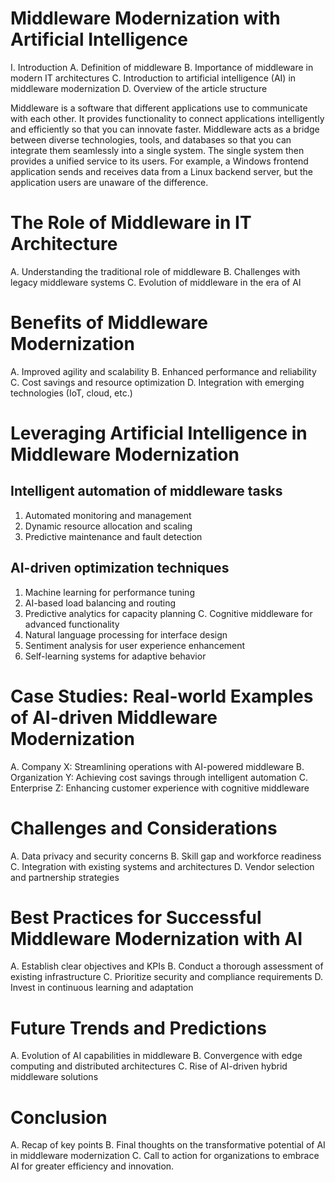 # Middleware Modernization with Artificial Intelligence

I. Introduction
A. Definition of middleware
B. Importance of middleware in modern IT architectures
C. Introduction to artificial intelligence (AI) in middleware modernization
D. Overview of the article structure

Middleware is a software that different applications use to communicate with each other. It provides functionality to connect applications intelligently and efficiently so that you can innovate faster. Middleware acts as a bridge between diverse technologies, tools, and databases so that you can integrate them seamlessly into a single system. The single system then provides a unified service to its users. For example, a Windows frontend application sends and receives data from a Linux backend server, but the application users are unaware of the difference.

# The Role of Middleware in IT Architecture
A. Understanding the traditional role of middleware
B. Challenges with legacy middleware systems
C. Evolution of middleware in the era of AI

# Benefits of Middleware Modernization
A. Improved agility and scalability
B. Enhanced performance and reliability
C. Cost savings and resource optimization
D. Integration with emerging technologies (IoT, cloud, etc.)

# Leveraging Artificial Intelligence in Middleware Modernization
## Intelligent automation of middleware tasks
1. Automated monitoring and management
2. Dynamic resource allocation and scaling
3. Predictive maintenance and fault detection
## AI-driven optimization techniques
1. Machine learning for performance tuning
2. AI-based load balancing and routing
3. Predictive analytics for capacity planning
C. Cognitive middleware for advanced functionality
1. Natural language processing for interface design
2. Sentiment analysis for user experience enhancement
3. Self-learning systems for adaptive behavior

# Case Studies: Real-world Examples of AI-driven Middleware Modernization
A. Company X: Streamlining operations with AI-powered middleware
B. Organization Y: Achieving cost savings through intelligent automation
C. Enterprise Z: Enhancing customer experience with cognitive middleware

# Challenges and Considerations
A. Data privacy and security concerns
B. Skill gap and workforce readiness
C. Integration with existing systems and architectures
D. Vendor selection and partnership strategies

# Best Practices for Successful Middleware Modernization with AI
A. Establish clear objectives and KPIs
B. Conduct a thorough assessment of existing infrastructure
C. Prioritize security and compliance requirements
D. Invest in continuous learning and adaptation

# Future Trends and Predictions
A. Evolution of AI capabilities in middleware
B. Convergence with edge computing and distributed architectures
C. Rise of AI-driven hybrid middleware solutions

# Conclusion
A. Recap of key points
B. Final thoughts on the transformative potential of AI in middleware modernization
C. Call to action for organizations to embrace AI for greater efficiency and innovation.
